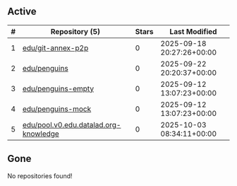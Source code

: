 ## Active
| # | Repository (5) | Stars | Last Modified |
| --- | --- | --- | --- |
| 1 | [edu/git-annex-p2p](https://hub.datalad.org/edu/git-annex-p2p) | 0 | 2025-09-18 20:27:26+00:00 |
| 2 | [edu/penguins](https://hub.datalad.org/edu/penguins) | 0 | 2025-09-22 20:20:37+00:00 |
| 3 | [edu/penguins-empty](https://hub.datalad.org/edu/penguins-empty) | 0 | 2025-09-12 13:07:23+00:00 |
| 4 | [edu/penguins-mock](https://hub.datalad.org/edu/penguins-mock) | 0 | 2025-09-12 13:07:23+00:00 |
| 5 | [edu/pool.v0.edu.datalad.org-knowledge](https://hub.datalad.org/edu/pool.v0.edu.datalad.org-knowledge) | 0 | 2025-10-03 08:34:11+00:00 |

## Gone
No repositories found!
